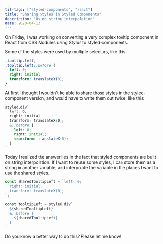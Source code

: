 ```yaml
---
til-tags: ["styled-components", "react"]
title: "Sharing Styles in Styled Components"
description: "Using string interpolation"
date: 2020-04-13
---
```


On Friday, I was working on converting a very complex tooltip component in React from CSS Modules using Stylus to styled-components. 

Some of the styles were used by multiple selectors, like this: 

``` css
.tooltip.left,
.tooltip.left::before { 
  left: 0;
  right: initial;
  transform: translateX(0);
}
```

At first I thought I wouldn't be able to share those styles in the styled-component version, and would have to write them out twice, like this: 
``` css
styled.div`
  left: 0;
  right: initial;
  transform: translateX(0);
  &::before {
    left: 0;
    right: initial;
    transform: translateX(0);
  }
`
```

Today I realized the answer lies in the fact that styled components are built on string interpolation. If I want to reuse some styles, I can store them as a string in another variable, and interpolate the variable in the places I want to use the shared styles.

``` javascript
const sharedTooltipLeft = `left: 0;
  right: initial;
  transform: translateX(0);
`;

const tooltipLeft = styled.div`
  ${sharedTooltipLeft}
  &::before {
    ${sharedTooltipLeft}
  }
`
```

Do you know a better way to do this? Please let me know!
